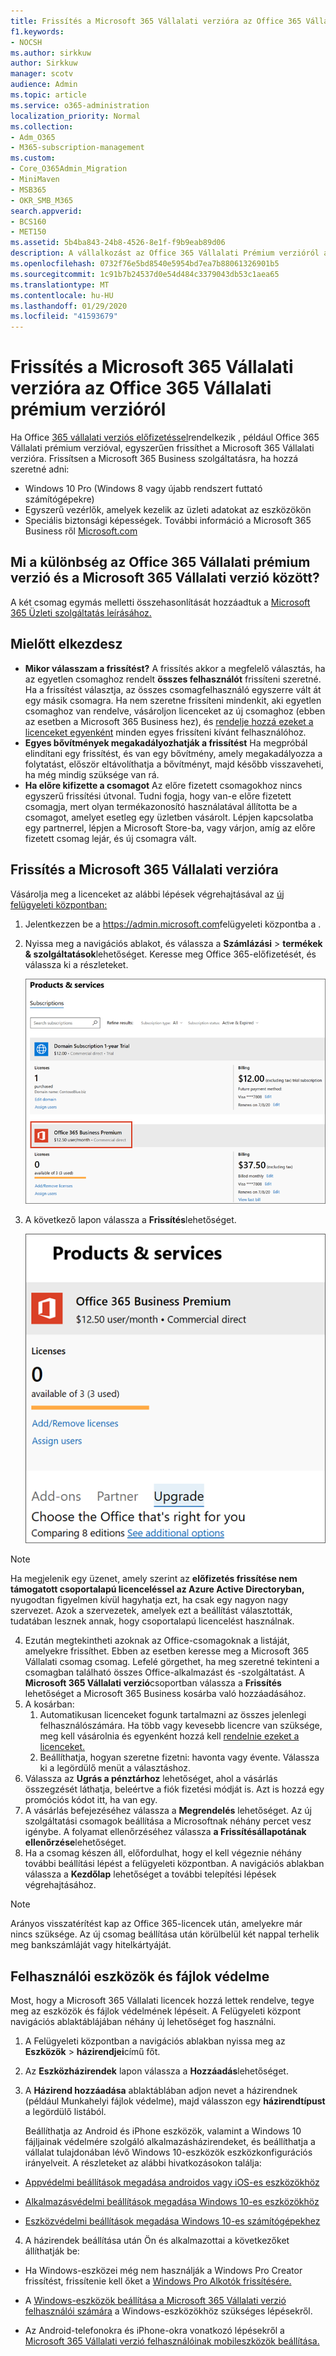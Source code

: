 ```yaml
---
title: Frissítés a Microsoft 365 Vállalati verzióra az Office 365 Vállalati prémium verzióról
f1.keywords:
- NOCSH
ms.author: sirkkuw
author: Sirkkuw
manager: scotv
audience: Admin
ms.topic: article
ms.service: o365-administration
localization_priority: Normal
ms.collection:
- Adm_O365
- M365-subscription-management
ms.custom:
- Core_O365Admin_Migration
- MiniMaven
- MSB365
- OKR_SMB_M365
search.appverid:
- BCS160
- MET150
ms.assetid: 5b4ba843-24b8-4526-8e1f-f9b9eab89d06
description: A vállalkozást az Office 365 Vállalati Prémium verzióról a Microsoft 365 Vállalati verzióra frissítő diár.
ms.openlocfilehash: 0732f76e5bd8540e5954bd7ea7b88061326901b5
ms.sourcegitcommit: 1c91b7b24537d0e54d484c3379043db53c1aea65
ms.translationtype: MT
ms.contentlocale: hu-HU
ms.lasthandoff: 01/29/2020
ms.locfileid: "41593679"
---
```

# <a name="upgrade-to-microsoft-365-business-from-office-365-business-premium"></a>Frissítés a Microsoft 365 Vállalati verzióra az Office 365 Vállalati prémium verzióról

Ha Office [365 vállalati verziós előfizetéssel](https://products.office.com/compare-all-microsoft-office-products-4-column?activetab=tab:primaryr2)rendelkezik , például Office 365 Vállalati prémium verzióval, egyszerűen frissíthet a Microsoft 365 Vállalati verzióra. Frissítsen a Microsoft 365 Business szolgáltatásra, ha hozzá szeretné adni: 
- Windows 10 Pro (Windows 8 vagy újabb rendszert futtató számítógépekre)
- Egyszerű vezérlők, amelyek kezelik az üzleti adatokat az eszközökön
- Speciális biztonsági képességek.
További információ a Microsoft 365 Business ről [Microsoft.com](https://www.microsoft.com/microsoft-365/business)

## <a name="whats-the-difference-between-office-365-business-premium-and-microsoft-365-business"></a>Mi a különbség az Office 365 Vállalati prémium verzió és a Microsoft 365 Vállalati verzió között?
A két csomag egymás melletti összehasonlítását hozzáadtuk a [Microsoft 365 Üzleti szolgáltatás leírásához.](https://docs.microsoft.com/office365/servicedescriptions/microsoft-365-service-descriptions/microsoft-365-business-service-description) 

## <a name="before-you-get-started"></a>Mielőtt elkezdesz

- **Mikor válasszam a frissítést?** A frissítés akkor a megfelelő választás, ha az egyetlen csomaghoz rendelt **összes felhasználót** frissíteni szeretné. Ha a frissítést választja, az összes csomagfelhasználó egyszerre vált át egy másik csomagra. Ha nem szeretne frissíteni mindenkit, aki egyetlen csomaghoz van rendelve, vásároljon licenceket az új csomaghoz (ebben az esetben a Microsoft 365 Business hez), és [rendelje hozzá ezeket a licenceket egyenként](https://docs.microsoft.com/office365/admin/manage/assign-licenses-to-users) minden egyes frissíteni kívánt felhasználóhoz. 
- **Egyes bővítmények megakadályozhatják a frissítést** Ha megpróbál elindítani egy frissítést, és van egy bővítmény, amely megakadályozza a folytatást, először eltávolíthatja a bővítményt, majd később visszaveheti, ha még mindig szüksége van rá. 
- **Ha előre kifizette a csomagot** Az előre fizetett csomagokhoz nincs egyszerű frissítési útvonal. Tudni fogja, hogy van-e előre fizetett csomagja, mert olyan termékazonosító használatával állította be a csomagot, amelyet esetleg egy üzletben vásárolt. Lépjen kapcsolatba egy partnerrel, lépjen a Microsoft Store-ba, vagy várjon, amíg az előre fizetett csomag lejár, és új csomagra vált.

## <a name="upgrade-to-microsoft-365-business"></a>Frissítés a Microsoft 365 Vállalati verzióra
Vásárolja meg a licenceket az alábbi lépések végrehajtásával az [új felügyeleti központban:](https://docs.microsoft.com/office365/admin/microsoft-365-admin-center-preview)
1. Jelentkezzen be a <a href="https://go.microsoft.com/fwlink/p/?linkid=837890" target="_blank">https://admin.microsoft.com</a>felügyeleti központba a .
2. Nyissa meg a navigációs ablakot, és válassza a **Számlázási** \> **termékek & szolgáltatások**lehetőséget. Keresse meg Office 365-előfizetését, és válassza ki a részleteket. 

    ![A képernyőkép bemutatja, hogyan keresheti meg és választhatja ki az előfizetést a felügyeleti központban.](media/FindYourSubscription.png)

3. A következő lapon válassza a **Frissítés**lehetőséget. 

      ![A képernyőkép azt mutatja, hogy hol válassza a Frissítés lehetőséget a felügyeleti központban.](media/SelectUpgrade.png)

  > [!NOTE]
  > Ha megjelenik egy üzenet, amely szerint az **előfizetés frissítése nem támogatott csoportalapú licenceléssel az Azure Active Directoryban,** nyugodtan figyelmen kívül hagyhatja ezt, ha csak egy nagyon nagy szervezet. Azok a szervezetek, amelyek ezt a beállítást választották, tudatában lesznek annak, hogy csoportalapú licencelést használnak.

4. Ezután megtekintheti azoknak az Office-csomagoknak a listáját, amelyekre frissíthet. Ebben az esetben keresse meg a Microsoft 365 Vállalati csomag csomag. Lefelé görgethet, ha meg szeretné tekinteni a csomagban található összes Office-alkalmazást és -szolgáltatást. A **Microsoft 365 Vállalati verzió**csoportban válassza a **Frissítés** lehetőséget a Microsoft 365 Business kosárba való hozzáadásához.
5. A kosárban:
    1. Automatikusan licenceket fogunk tartalmazni az összes jelenlegi felhasználószámára. Ha több vagy kevesebb licencre van szüksége, meg kell vásárolnia és egyenként hozzá kell [rendelnie ezeket a licenceket.](https://docs.microsoft.com/office365/admin/manage/assign-licenses-to-users)  
    2. Beállíthatja, hogyan szeretne fizetni: havonta vagy évente. Válassza ki a legördülő menüt a választáshoz.
6. Válassza az **Ugrás a pénztárhoz** lehetőséget, ahol a vásárlás összegzését láthatja, beleértve a fiók fizetési módját is. Azt is hozzá egy promóciós kódot itt, ha van egy.
7. A vásárlás befejezéséhez válassza a **Megrendelés** lehetőséget.
Az új szolgáltatási csomagok beállítása a Microsoftnak néhány percet vesz igénybe. A folyamat ellenőrzéséhez válassza **a Frissítésállapotának ellenőrzése**lehetőséget. 
1. Ha a csomag készen áll, előfordulhat, hogy el kell végeznie néhány további beállítási lépést a felügyeleti központban. A navigációs ablakban válassza a **Kezdőlap** lehetőséget a további telepítési lépések végrehajtásához.

> [!NOTE]
> Arányos visszatérítést kap az Office 365-licencek után, amelyekre már nincs szüksége. Az új csomag beállítása után körülbelül két nappal terhelik meg bankszámláját vagy hitelkártyáját.
  
## <a name="protect-user-devices-and-files"></a>Felhasználói eszközök és fájlok védelme

Most, hogy a Microsoft 365 Vállalati licencek hozzá lettek rendelve, tegye meg az eszközök és fájlok védelmének lépéseit. A Felügyeleti központ navigációs ablaktáblájában néhány új lehetőséget fog használni.
  
1. A Felügyeleti központban a navigációs ablakban nyissa meg az **Eszközök** \> **házirendjei**című főt.
    
2. Az **Eszközházirendek** lapon válassza a **Hozzáadás**lehetőséget.
    
3. A **Házirend hozzáadása** ablaktáblában adjon nevet a házirendnek (például Munkahelyi fájlok védelme), majd válasszon egy **házirendtípust** a legördülő listából. 
    
    Beállíthatja az Android és iPhone eszközök, valamint a Windows 10 fájljainak védelmére szolgáló alkalmazásházirendeket, és beállíthatja a vállalat tulajdonában lévő Windows 10-eszközök eszközkonfigurációs irányelveit. A részleteket az alábbi hivatkozásokon találja:
    
  - [Appvédelmi beállítások megadása androidos vagy iOS-es eszközökhöz](app-protection-settings-for-android-and-ios.md)
    
  - [Alkalmazásvédelmi beállítások megadása Windows 10-es eszközökhöz](protection-settings-for-windows-10-devices.md)
    
  - [Eszközvédelmi beállítások megadása Windows 10-es számítógépekhez](protection-settings-for-windows-10-pcs.md)
    
  
4. A házirendek beállítása után Ön és alkalmazottai a következőket állíthatják be:
    
  - Ha Windows-eszközei még nem használják a Windows Pro Creator frissítést, frissítenie kell őket a [Windows Pro Alkotók frissítésére.](upgrade-to-windows-pro-creators-update.md)
    
  - A [Windows-eszközök beállítása a Microsoft 365 Vállalati verzió felhasználói számára](set-up-windows-devices.md) a Windows-eszközökhöz szükséges lépésekről. 
    
  - Az Android-telefonokra és iPhone-okra vonatkozó lépésekről a [Microsoft 365 Vállalati verzió felhasználóinak mobileszközök beállítása.](set-up-mobile-devices.md) 
